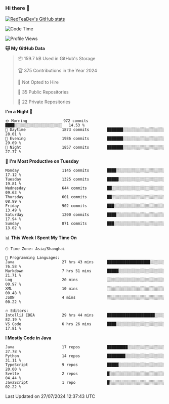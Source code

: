 ### Hi there 👋

<!--
**RedTeaDev/RedTeaDev** is a ✨ _special_ ✨ repository because its `README.md` (this file) appears on your GitHub profile.

Here are some ideas to get you started:

- 🔭 I’m currently working on ...
- 🌱 I’m currently learning ...
- 👯 I’m looking to collaborate on ...
- 🤔 I’m looking for help with ...
- 💬 Ask me about ...
- 📫 How to reach me: ...
- 😄 Pronouns: ...
- ⚡ Fun fact: ...
-->

<!--
[![wakatime](https://wakatime.com/badge/user/6b101ed0-04c0-4490-9283-eb61f2efff96.svg)](https://wakatime.com/@6b101ed0-04c0-4490-9283-eb61f2efff96)
!-->

[![RedTeaDev's GitHub stats](https://github-readme-stats.vercel.app/api?username=RedTeaDev)](https://github.com/anuraghazra/github-readme-stats)
<!--
[![willianrod's wakatime stats](https://github-readme-stats.vercel.app/api/wakatime?username=RedTeaDev)](https://github.com/anuraghazra/github-readme-stats)
!-->
<!--START_SECTION:waka-->
![Code Time](http://img.shields.io/badge/Code%20Time-2%2C445%20hrs-blue)

![Profile Views](http://img.shields.io/badge/Profile%20Views-0-blue)

**🐱 My GitHub Data** 

> 📦 159.7 kB Used in GitHub's Storage 
 > 
> 🏆 375 Contributions in the Year 2024
 > 
> 🚫 Not Opted to Hire
 > 
> 📜 35 Public Repositories 
 > 
> 🔑 22 Private Repositories 
 > 
**I'm a Night 🦉** 

```text
🌞 Morning                972 commits         ████░░░░░░░░░░░░░░░░░░░░░   14.53 % 
🌆 Daytime                1873 commits        ███████░░░░░░░░░░░░░░░░░░   28.01 % 
🌃 Evening                1986 commits        ███████░░░░░░░░░░░░░░░░░░   29.69 % 
🌙 Night                  1857 commits        ███████░░░░░░░░░░░░░░░░░░   27.77 % 
```
📅 **I'm Most Productive on Tuesday** 

```text
Monday                   1145 commits        ████░░░░░░░░░░░░░░░░░░░░░   17.12 % 
Tuesday                  1325 commits        █████░░░░░░░░░░░░░░░░░░░░   19.81 % 
Wednesday                644 commits         ██░░░░░░░░░░░░░░░░░░░░░░░   09.63 % 
Thursday                 601 commits         ██░░░░░░░░░░░░░░░░░░░░░░░   08.99 % 
Friday                   902 commits         ███░░░░░░░░░░░░░░░░░░░░░░   13.49 % 
Saturday                 1200 commits        ████░░░░░░░░░░░░░░░░░░░░░   17.94 % 
Sunday                   871 commits         ███░░░░░░░░░░░░░░░░░░░░░░   13.02 % 
```


📊 **This Week I Spent My Time On** 

```text
🕑︎ Time Zone: Asia/Shanghai

💬 Programming Languages: 
Java                     27 hrs 43 mins      ███████████████████░░░░░░   76.58 % 
Markdown                 7 hrs 51 mins       █████░░░░░░░░░░░░░░░░░░░░   21.71 % 
Log                      20 mins             ░░░░░░░░░░░░░░░░░░░░░░░░░   00.97 % 
XML                      10 mins             ░░░░░░░░░░░░░░░░░░░░░░░░░   00.48 % 
JSON                     4 mins              ░░░░░░░░░░░░░░░░░░░░░░░░░   00.22 % 

🔥 Editors: 
IntelliJ IDEA            29 hrs 44 mins      █████████████████████░░░░   82.19 % 
VS Code                  6 hrs 26 mins       ████░░░░░░░░░░░░░░░░░░░░░   17.81 % 
```

**I Mostly Code in Java** 

```text
Java                     17 repos            █████████░░░░░░░░░░░░░░░░   37.78 % 
Python                   14 repos            ████████░░░░░░░░░░░░░░░░░   31.11 % 
TypeScript               9 repos             █████░░░░░░░░░░░░░░░░░░░░   20.00 % 
Svelte                   2 repos             █░░░░░░░░░░░░░░░░░░░░░░░░   04.44 % 
JavaScript               1 repo              █░░░░░░░░░░░░░░░░░░░░░░░░   02.22 % 
```




 Last Updated on 27/07/2024 12:37:43 UTC
<!--END_SECTION:waka-->


